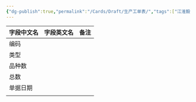 ```yaml
---
{"dg-publish":true,"permalink":"/Cards/Draft/生产工单表/","tags":["江淮毅昌/蝶创I-MES/MES","TODO"]}
---
```




| **字段中文名** | **字段英文名** | **备注** |
| --------- | --------- | ------ |
| 编码        |           |        |
| 类型        |           |        |
| 品种数       |           |        |
| 总数        |           |        |
| 单据日期      |           |        |
|           |           |        |

